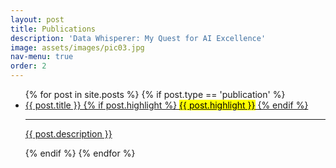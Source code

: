 ```yaml
---
layout: post
title: Publications
description: 'Data Whisperer: My Quest for AI Excellence'
image: assets/images/pic03.jpg
nav-menu: true
order: 2
---
```

<!-- Main -->

<div id="main">
<!-- Two -->
<section id="two" class="spotlights">
	<ul class="horizontal-list">
	{% for post in site.posts %}
		{% if post.type == 'publication' %}
			<li class="card">
				<a href="{{ site.baseurl }}{{ post.url }}" class="image">
				<span class="header">
					{{ post.title }}
					{% if post.highlight %}
						<mark>{{ post.highlight }}</mark>
					{% endif %}
				</span>		
				<hr />
				<p class="body">
					{{ post.description }}
				</p>
				</a>
			</li>
		{% endif %}
	{% endfor %}
	</ul>
</section>

</div>
